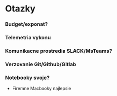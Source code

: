 # Otazky

### Budget/exponat?
### Telemetria vykonu
### Komunikacne prostredia SLACK/MsTeams?
### Verzovanie Git/Github/Gitlab
### Notebooky svoje?
- Firemne Macbooky najlepsie